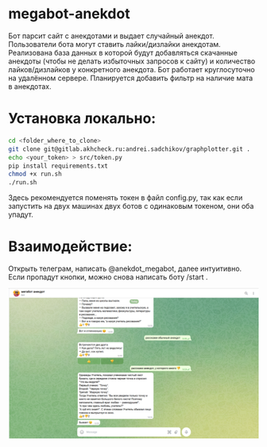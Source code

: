 # megabot-anekdot
Бот парсит сайт с анекдотами и выдает случайный анекдот. Пользователи бота могут ставить лайки/дизлайки анекдотам.
Реализована база данных в которой будут добавляться скачанные анекдоты (чтобы не делать избыточных запросов к сайту) и количество лайков/дизлайков у конкретного анекдота. Бот работает круглосуточно на удалённом сервере.
Планируется добавить фильтр на наличие мата в анекдотах.

# Установка локально:
```bash
cd <folder_where_to_clone>
git clone git@gitlab.akhcheck.ru:andrei.sadchikov/graphplotter.git .
echo <your_token> > src/token.py
pip install requirements.txt
chmod +x run.sh
./run.sh
```
Здесь рекомендуется поменять токен в файл config.py, так как если запустить на двух машинах двух ботов с одинаковым токеном, они оба упадут.

# Взаимодействие:
Открыть телеграм, написать @anekdot_megabot, далее интуитивно. Если пропадут кнопки, можно снова написать боту /start .


![plot](./images/bot.png)
